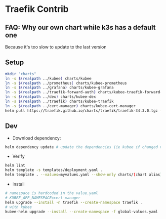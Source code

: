 # Traefik Contrib

## FAQ: Why our own chart while k3s has a default one

Because it's too slow to update to the last version

## Setup

```bash
mkdir "charts"
ln -s $(realpath ../kubee) charts/kubee
ln -s $(realpath ../prometheus) charts/kubee-prometheus
ln -s $(realpath ../grafana) charts/kubee-grafana
ln -s $(realpath ../traefik-forward-auth) charts/kubee-traefik-forward-auth
ln -s $(realpath ../dex) charts/kubee-dex
ln -s $(realpath ../traefik) charts/kubee-traefik
ln -s $(realpath ../cert-manager) charts/kubee-cert-manager
helm pull https://traefik.github.io/charts/traefik/traefik-34.3.0.tgz -d charts --untar
```

## Dev

* Download dependency:
```bash
helm dependency update # update the dependencies (ie kubee if changed version or not)
```
* Verify
```bash
helm lint
helm template -s templates/deployment.yaml .
helm template . --values=myvalues.yaml --show-only charts/(chart alias)/templates/deployment.yaml
```
* Install
```bash
# namespace is hardcoded in the value.yaml
# KUBEE_APP_NAMESPACE=cert-manager
helm upgrade --install -n traefik --create-namespace traefik .
# with kubee
kubee-helm upgrade --install --create-namespace -f global-values.yaml  traefik .
```
